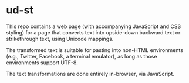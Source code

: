 # ud-st

This repo contains a web page (with accompanying JavaScript and CSS styling)
for a page that converts text into upside-down backward text or strikethrough
text, using Unicode mappings.

The transformed text is suitable for pasting into non-HTML environments
(e.g., Twitter, Facebook, a terminal emulator), as long as those environments
support UTF-8.

The text transformations are done entirely in-browser, via JavaScript.
